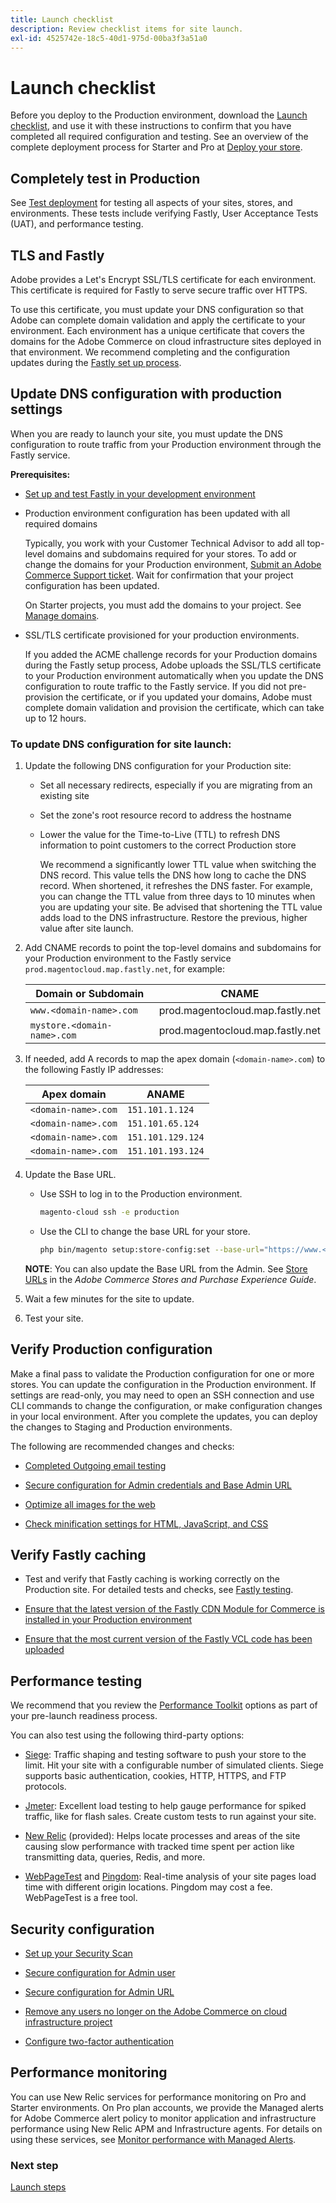 ```yaml
---
title: Launch checklist
description: Review checklist items for site launch.
exl-id: 4525742e-18c5-40d1-975d-00ba3f3a51a0
---
```

# Launch checklist

Before you deploy to the Production environment, download the [Launch checklist](../../assets/adobe-commerce-cloud-prelaunch-checklist.pdf), and use it with these instructions to confirm that you have completed all required configuration and testing. See an overview of the complete deployment process for Starter and Pro at [Deploy your store](../deploy/staging-production.md).

## Completely test in Production

See [Test deployment](../test/staging-and-production.md) for testing all aspects of your sites, stores, and environments. These tests include verifying Fastly, User Acceptance Tests (UAT), and performance testing.

## TLS and Fastly

Adobe provides a Let's Encrypt SSL/TLS certificate for each environment. This certificate is required for Fastly to serve secure traffic over HTTPS.

To use this certificate, you must update your DNS configuration so that Adobe can complete domain validation and apply the certificate to your environment. Each environment has a unique certificate that covers the domains for the Adobe Commerce on cloud infrastructure sites deployed in that environment. We recommend completing and the configuration updates during the [Fastly set up process](../cdn/fastly-configuration.md).

## Update DNS configuration with production settings

When you are ready to launch your site, you must update the DNS configuration to route traffic from your Production environment through the Fastly service.

**Prerequisites:**

-  [Set up and test Fastly in your development environment](../cdn/fastly-configuration.md#)

-  Production environment configuration has been updated with all required domains

   Typically, you work with your Customer Technical Advisor to add all top-level domains and subdomains required for your stores. To add or change the domains for your Production environment, [Submit an Adobe Commerce Support ticket](https://support.magento.com/hc/en-us/articles/360019088251). Wait for confirmation that your project configuration has been updated.

   On Starter projects, you must add the domains to your project. See [Manage domains](../cdn/fastly-custom-cache-configuration.md#manage-domains).

-  SSL/TLS certificate provisioned for your production environments.

   If you added the ACME challenge records for your Production domains during the Fastly setup process, Adobe uploads the SSL/TLS certificate to your Production environment automatically when you update the DNS configuration to route traffic to the Fastly service. If you did not pre-provision the certificate, or if you updated your domains, Adobe must complete domain validation and provision the certificate, which can take up to 12 hours.

### To update DNS configuration for site launch:

1. Update the following DNS configuration for your Production site:

   -  Set all necessary redirects, especially if you are migrating from an existing site

   -  Set the zone's root resource record to address the hostname

   -  Lower the value for the Time-to-Live (TTL) to refresh DNS information to point customers to the correct Production store

      We recommend a significantly lower TTL value when switching the DNS record. This value tells the DNS how long to cache the DNS record. When shortened, it refreshes the DNS faster. For example, you can change the TTL value from three days to 10 minutes when you are updating your site. Be advised that shortening the TTL value adds load to the DNS infrastructure. Restore the previous, higher value after site launch.

1. Add CNAME records to point the top-level domains and subdomains for your Production environment to the Fastly service `prod.magentocloud.map.fastly.net`, for example:

   | Domain or Subdomain     | CNAME                            |
   | ----------------------- | -------------------------------- |
   | `www.<domain-name>.com`     | prod.magentocloud.map.fastly.net |
   | `mystore.<domain-name>.com` | prod.magentocloud.map.fastly.net |

1. If needed, add A records to map the apex domain (`<domain-name>.com`) to the following Fastly IP addresses:

   | Apex domain     | ANAME             |
   | --------------- | ----------------- |
   | `<domain-name>.com` | `151.101.1.124`   |
   | `<domain-name>.com` | `151.101.65.124`  |
   | `<domain-name>.com` | `151.101.129.124` |
   | `<domain-name>.com` | `151.101.193.124` |

1. Update the Base URL.

   -  Use SSH to log in to the Production environment.

      ```bash
      magento-cloud ssh -e production
      ```

   -  Use the CLI to change the base URL for your store.

      ```bash
      php bin/magento setup:store-config:set --base-url="https://www.<domain-name>.com/"
      ```

   **NOTE**: You can also update the Base URL from the Admin. See [ Store URLs](https://experienceleague.adobe.com/docs/commerce-admin/stores-sales/site-store/store-urls.html) in the _Adobe Commerce Stores and Purchase Experience Guide_.

1. Wait a few minutes for the site to update.

1. Test your site.

## Verify Production configuration

Make a final pass to validate the Production configuration for one or more stores. You can update the configuration in the Production environment. If settings are read-only, you may need to open an SSH connection and use CLI commands to change the configuration, or make configuration changes in your local environment. After you complete the updates, you can deploy the changes to Staging and Production environments.

The following are recommended changes and checks:

-  [Completed Outgoing email testing](../project/outgoing-emails.md)

-  [Secure configuration for Admin credentials and Base Admin URL](https://docs.magento.com/user-guide/stores/security-admin.html)

-  [Optimize all images for the web](../cdn/fastly-image-optimization.md)

-  [Check minification settings for HTML, JavaScript, and CSS](../deploy/static-content.md)

## Verify Fastly caching

-  Test and verify that Fastly caching is working correctly on the Production site. For detailed tests and checks, see [Fastly testing](../test/staging-and-production.md#check-fastly-caching).

-  [Ensure that the latest version of the Fastly CDN Module for Commerce is installed in your Production environment](../cdn/fastly-configuration.md#upgrade-the-fastly-module)

-  [Ensure that the most current version of the Fastly VCL code has been uploaded](../cdn/fastly-configuration.md#upload-vcl-to-fastly)

## Performance testing

We recommend that you review the [Performance Toolkit](https://github.com/magento/magento2/tree/2.4/setup/performance-toolkit) options as part of your pre-launch readiness process.

You can also test using the following third-party options:

-  [Siege](https://www.joedog.org/siege-home/): Traffic shaping and testing software to push your store to the limit. Hit your site with a configurable number of simulated clients. Siege supports basic authentication, cookies, HTTP, HTTPS, and FTP protocols.

-  [Jmeter](https://jmeter.apache.org/): Excellent load testing to help gauge performance for spiked traffic, like for flash sales. Create custom tests to run against your site.

-  [New Relic](https://support.newrelic.com/s/) (provided): Helps locate processes and areas of the site causing slow performance with tracked time spent per action like transmitting data, queries, Redis, and more.

-  [WebPageTest](https://www.webpagetest.org/) and [Pingdom](https://www.pingdom.com/): Real-time analysis of your site pages load time with different origin locations. Pingdom may cost a fee. WebPageTest is a free tool.

## Security configuration

-  [Set up your Security Scan](overview.md#set-up-the-security-scan-tool)

-  [Secure configuration for Admin user](https://docs.magento.com/user-guide/stores/security-admin.html)

-  [Secure configuration for Admin URL](https://docs.magento.com/user-guide/stores/store-urls-custom-admin.html)

-  [Remove any users no longer on the Adobe Commerce on cloud infrastructure project](../project/user-access.md)

-  [Configure two-factor authentication](https://devdocs.magento.com/guides/v2.4/security/two-factor-authentication.html)

## Performance monitoring

You can use New Relic services for performance monitoring on Pro and Starter environments. On Pro plan accounts, we provide the Managed alerts for Adobe Commerce alert policy to monitor application and infrastructure performance using New Relic APM and Infrastructure agents. For details on using these services, see [Monitor performance with Managed Alerts](../monitor/investigate-performance.md#monitor-performance-with-managed-alerts).

### Next step

[Launch steps](steps.md)
